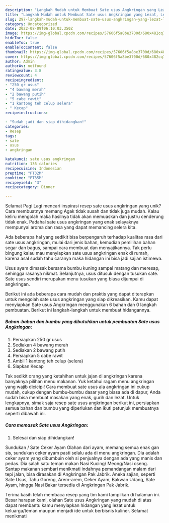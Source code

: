 ```yaml
---
description: "Langkah Mudah untuk Membuat Sate usus Angkringan yang Lezat, Lezat"
title: "Langkah Mudah untuk Membuat Sate usus Angkringan yang Lezat, Lezat"
slug: 297-langkah-mudah-untuk-membuat-sate-usus-angkringan-yang-lezat-lezat
category: Uncategorized
date: 2022-08-09T06:10:03.350Z
image: https://img-global.cpcdn.com/recipes/57606f5a8be3700d/680x482cq70/sate-usus-angkringan-foto-resep-utama.jpg
hideToc: false
enableToc: true
enableTocContent: false
thumbnail: https://img-global.cpcdn.com/recipes/57606f5a8be3700d/680x482cq70/sate-usus-angkringan-foto-resep-utama.jpg
cover: https://img-global.cpcdn.com/recipes/57606f5a8be3700d/680x482cq70/sate-usus-angkringan-foto-resep-utama.jpg
author: Admin
authorAv: notfound
ratingvalue: 3.8
reviewcount: 4
recipeingredient:
- "250 gr usus"
- "4 bawang merah"
- "2 bawang putih"
- "5 cabe rawit"
- "1 kantong teh celup selera"
- " Kecap"
recipeinstructions:

- "Sudah jadi dan siap dihidangkan!"
categories:
- Resep
tags:
- sate
- usus
- angkringan

katakunci: sate usus angkringan 
nutrition: 136 calories
recipecuisine: Indonesian
preptime: "PT32M"
cooktime: "PT35M"
recipeyield: "3"
recipecategory: Dinner

---
```



Selamat Pagi Lagi mencari inspirasi resep sate usus angkringan yang unik? Cara membuatnya memang Agak tidak susah dan tidak juga mudah. Kalau keliru mengolah maka hasilnya tidak akan memuaskan dan justru cenderung tidak enak. Padahal sate usus angkringan yang enak selayaknya mempunyai aroma dan rasa yang dapat memancing selera kita.


Ada beberapa hal yang sedikit bisa berpengaruh terhadap kualitas rasa dari sate usus angkringan, mulai dari jenis bahan, kemudian pemilihan bahan segar dan bagus, sampai cara membuat dan menyajikannya. Tak perlu bingung kalau mau menyiapkan sate usus angkringan enak di rumah, karena asal sudah tahu caranya maka hidangan ini bisa jadi sajian istimewa.

Usus ayam dimasak bersama bumbu kuning sampai matang dan meresap, sehingga rasanya nikmat. Selanjutnya, usus ditusuk dengan tusukan sate. Sate usus sendiri merupakan menu tusukan yang biasa dijumpai di angkringan.


Berikut ini ada beberapa cara mudah dan praktis yang dapat diterapkan untuk mengolah sate usus angkringan yang siap dikreasikan. Kamu dapat menyiapkan Sate usus Angkringan menggunakan 6 bahan dan 0 langkah pembuatan. Berikut ini langkah-langkah untuk membuat hidangannya.

<!--inarticleads1-->

##### Bahan-bahan dan bumbu yang dibutuhkan untuk pembuatan Sate usus Angkringan:

1. Persiapkan 250 gr usus
1. Sediakan 4 bawang merah
1. Sediakan 2 bawang putih
1. Persiapkan 5 cabe rawit
1. Ambil 1 kantong teh celup (selera)
1. Siapkan  Kecap


Tak sedikit orang yang ketahihan untuk jajan di angkringan karena banyaknya pilihan menu makanan. Yuk ketahui ragam menu angkringan yang wajib dicicipi! Cara membuat sate usus ala angkringan ini cukup mudah, cukup dengan bumbu-bumbu dasar yang biasa ada di dapur, Anda sudah bisa membuat masakan yang enak, gurih dan lezat. Untuk lengkapnya, simak saja resep sate usus angkringan berikut ini, persiapkan semua bahan dan bumbu yang diperlukan dan ikuti petunjuk membuatnya seperti dibawah ini. 

<!--inarticleads2-->

##### Cara memasak Sate usus Angkringan:


1. Selesai dan siap dihidangkan!

Sundukan / Sate Ceker Ayam Olahan dari ayam, memang semua enak gan sis, sundukan ceker ayam pasti selalu ada di menu angkringan. Dia adalah ceker ayam yang dibumbuin oleh si penjualnya dengan ada yang manis dan pedas. Dia salah satu teman makan Nasi Kucing/ Meong/Nasi oseng. Santap makanan sembari menikmati indahnya pemandangan malam dari tepi jalan, bisa dirasakan di Angkringan Pak Jabrik. Aneka sajian, seperti Sate Usus, Tahu Goreng, Arem-arem, Ceker Ayam, Bakwan Udang, Sate Ayam, hingga Nasi Bakar tersedia di Angkringan Pak Jabrik. 

Terima kasih telah membaca resep yang tim kami tampilkan di halaman ini. Besar harapan kami, olahan Sate usus Angkringan yang mudah di atas dapat membantu kamu menyiapkan hidangan yang lezat untuk keluarga/teman maupun menjadi ide untuk berbisnis kuliner. Selamat menikmati
